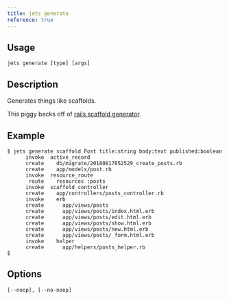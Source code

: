 ```yaml
---
title: jets generate
reference: true
---
```


## Usage

    jets generate [type] [args]

## Description

Generates things like scaffolds.

This piggy backs off of [rails scaffold generator](https://guides.rubyonrails.org/command_line.html#rails-generate).

## Example

    $ jets generate scaffold Post title:string body:text published:boolean
          invoke  active_record
          create    db/migrate/20180817052529_create_posts.rb
          create    app/models/post.rb
          invoke  resource_route
           route    resources :posts
          invoke  scaffold_controller
          create    app/controllers/posts_controller.rb
          invoke    erb
          create      app/views/posts
          create      app/views/posts/index.html.erb
          create      app/views/posts/edit.html.erb
          create      app/views/posts/show.html.erb
          create      app/views/posts/new.html.erb
          create      app/views/posts/_form.html.erb
          invoke    helper
          create      app/helpers/posts_helper.rb
    $

## Options

```
[--noop], [--no-noop]  
```

